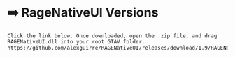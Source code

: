 # ➡️ RageNativeUI Versions

```
Click the link below. Once downloaded, open the .zip file, and drag RAGENativeUI.dll into your root GTAV folder.
https://github.com/alexguirre/RAGENativeUI/releases/download/1.9/RAGENativeUI.zip
```
